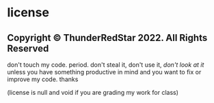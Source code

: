 # license
Copyright © ThunderRedStar 2022. All Rights Reserved
---
don't touch my code. period. don't steal it, don't use it, *don't look at it* unless you have something productive in mind and you want to fix or improve my code. 
thanks

(license is null and void if you are grading my work for class)